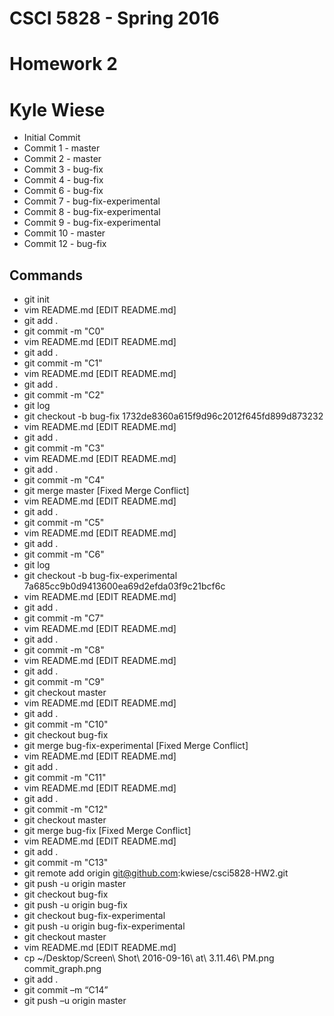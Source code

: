 # CSCI 5828 - Spring 2016
# Homework 2
# Kyle Wiese

  * Initial Commit
  * Commit 1 - master
  * Commit 2 - master
  * Commit 3 - bug-fix
  * Commit 4 - bug-fix
  * Commit 6 - bug-fix
  * Commit 7 - bug-fix-experimental
  * Commit 8 - bug-fix-experimental
  * Commit 9 - bug-fix-experimental
  * Commit 10 - master
  * Commit 12 - bug-fix

## Commands
  * git init
  * vim README.md [EDIT README.md]
  * git add .
  * git commit -m "C0"
  * vim README.md [EDIT README.md]
  * git add .
  * git commit -m "C1"
  * vim README.md [EDIT README.md]
  * git add .
  * git commit -m "C2"
  * git log
  * git checkout -b bug-fix 1732de8360a615f9d96c2012f645fd899d873232
  * vim README.md [EDIT README.md]
  * git add .
  * git commit -m "C3"
  * vim README.md [EDIT README.md]
  * git add .
  * git commit -m "C4"
  * git merge master [Fixed Merge Conflict]
  * vim README.md [EDIT README.md]
  * git add .
  * git commit -m "C5"
  * vim README.md [EDIT README.md]
  * git add .
  * git commit -m "C6"
  * git log
  * git checkout -b bug-fix-experimental 7a685cc9b0d9413600ea69d2efda03f9c21bcf6c
  * vim README.md [EDIT README.md]
  * git add .
  * git commit -m "C7"
  * vim README.md [EDIT README.md]
  * git add .
  * git commit -m "C8"
  * vim README.md [EDIT README.md]
  * git add .
  * git commit -m "C9"
  * git checkout master
  * vim README.md [EDIT README.md]
  * git add .
  * git commit -m "C10"
  * git checkout bug-fix
  * git merge bug-fix-experimental [Fixed Merge Conflict]
  * vim README.md [EDIT README.md]
  * git add .
  * git commit -m "C11"
  * vim README.md [EDIT README.md]
  * git add .
  * git commit -m "C12"
  * git checkout master
  * git merge bug-fix [Fixed Merge Conflict]
  * vim README.md [EDIT README.md]
  * git add .
  * git commit -m "C13"
  * git remote add origin git@github.com:kwiese/csci5828-HW2.git
  * git push -u origin master
  * git checkout bug-fix
  * git push -u origin bug-fix
  * git checkout bug-fix-experimental
  * git push -u origin bug-fix-experimental
  * git checkout master
  * vim README.md [EDIT README.md]
  * cp ~/Desktop/Screen\ Shot\ 2016-09-16\ at\ 3.11.46\ PM.png commit_graph.png
  * git add .
  * git commit –m “C14”
  * git push –u origin master
